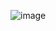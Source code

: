 ![image](https://github.com/JoseLeonardoCordeiroBahia/tratamento-de-excecoes-java/assets/63564226/379012bf-0c98-4a3f-a62f-4ddd7c7101ad)
